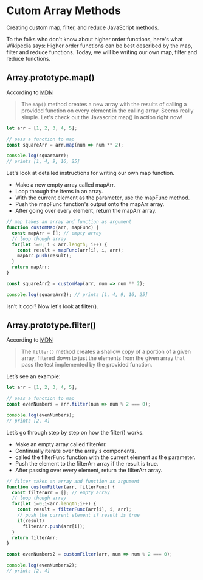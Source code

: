 # Cutom Array Methods
Creating custom map, filter, and reduce JavaScript methods.

To the folks who don't know about higher order functions, here's what Wikipedia says: Higher order functions can be best described by the map, filter and reduce functions.  Today, we will be writing our own map, filter and reduce functions.

## Array.prototype.map()

According to [MDN](https://developer.mozilla.org/en-US/docs/Web/JavaScript/Reference/Global_Objects/Array/map)

> The `map()` method creates a new array with the results of calling a provided function on every element in the calling array.
Seems really simple. Let's check out the Javascript map() in action right now!

```javascript
let arr = [1, 2, 3, 4, 5];

// pass a function to map
const squareArr = arr.map(num => num ** 2);

console.log(squareArr); 
// prints [1, 4, 9, 16, 25]

```

Let's look at detailed instructions for writing our own map function.
- Make a new empty array called mapArr.
- Loop through the items in an array.
- With the current element as the parameter, use the mapFunc method.
- Push the mapFunc function's output onto the mapArr array.
- After going over every element, return the mapArr array.

```javascript
// map takes an array and function as argument
function customMap(arr, mapFunc) {    
  const mapArr = []; // empty array        
  // loop though array    
  for(let i=0; i < arr.length; i++) {        
    const result = mapFunc(arr[i], i, arr);        
    mapArr.push(result);    
  }    
  return mapArr;
}

const squareArr2 = customMap(arr, num => num ** 2);

console.log(squareArr2); // prints [1, 4, 9, 16, 25]
```

Isn't it cool? Now let's look at filter().

## Array.prototype.filter()

According to [MDN](https://developer.mozilla.org/en-US/docs/Web/JavaScript/Reference/Global_Objects/Array/filter)

> The `filter()` method creates a shallow copy of a portion of a given array, filtered down to just the elements from the given array that pass the test implemented by the provided function.

Let’s see an example:

```javascript
let arr = [1, 2, 3, 4, 5];

// pass a function to map
const evenNumbers = arr.filter(num => num % 2 === 0);

console.log(evenNumbers); 
// prints [2, 4]

```

Let’s go through step by step on how the filter() works.
- Make an empty array called filterArr.
- Continually iterate over the array's components.
- called the filterFunc function with the current element as the parameter.
- Push the element to the filterArr array if the result is true.
- After passing over every element, return the filterArr array.

```javascript
// filter takes an array and function as argument
function customFilter(arr, filterFunc) {    
  const filterArr = []; // empty array        
  // loop though array    
  for(let i=0;i<arr.length;i++) {        
    const result = filterFunc(arr[i], i, arr);        
    // push the current element if result is true        
    if(result)             
      filterArr.push(arr[i]);     
  }    
  return filterArr;
}

const evenNumbers2 = customFilter(arr, num => num % 2 === 0);

console.log(evenNumbers2); 
// prints [2, 4]
```
